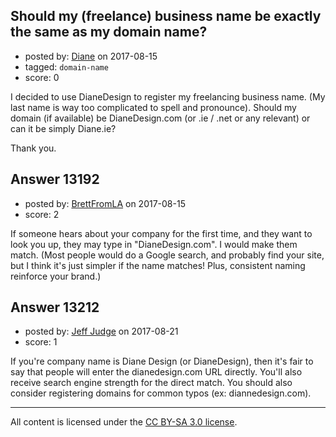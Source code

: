 ## Should my (freelance) business name be exactly the same as my domain name?

- posted by: [Diane](https://stackexchange.com/users/10248655/diane) on 2017-08-15
- tagged: `domain-name`
- score: 0

<p>I decided to use DianeDesign to register my freelancing business name. (My last name is way too complicated to spell and pronounce). Should my domain (if available) be DianeDesign.com (or .ie / .net or any relevant) or can it be simply Diane.ie? </p>

<p>Thank you.</p>



## Answer 13192

- posted by: [BrettFromLA](https://stackexchange.com/users/2813127/brettfromla) on 2017-08-15
- score: 2

<p>If someone hears about your company for the first time, and they want to look you up, they may type in "DianeDesign.com". I would make them match. (Most people would do a Google search, and probably find your site, but I think it's just simpler if the name matches! Plus, consistent naming reinforce your brand.)</p>



## Answer 13212

- posted by: [Jeff Judge](https://stackexchange.com/users/223321/jeff-judge) on 2017-08-21
- score: 1

<p>If you're company name is Diane Design (or DianeDesign), then it's fair to say that people will enter the dianedesign.com URL directly. You'll also receive search engine strength for the direct match. You should also consider registering domains for common typos (ex: diannedesign.com).</p>




---

All content is licensed under the [CC BY-SA 3.0 license](https://creativecommons.org/licenses/by-sa/3.0/).
